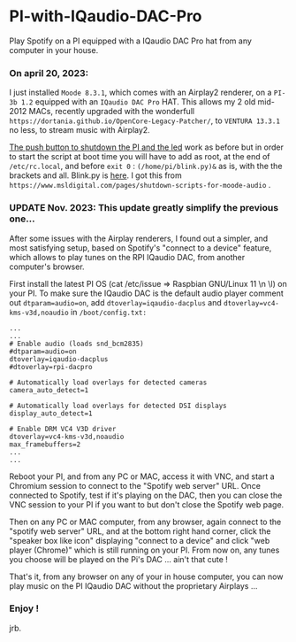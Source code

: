 # PI-with-IQaudio-DAC-Pro
Play Spotify on a PI equipped with a IQaudio DAC Pro hat from any computer in your house.

###  On april 20, 2023:
  
  I just installed `Moode 8.3.1`, which comes with an Airplay2 renderer, on a `PI-3b 1.2` equipped with an `IQaudio DAC Pro` HAT. This allows my 2 old mid-2012 MACs, recently upgraded with the wonderfull `https://dortania.github.io/OpenCore-Legacy-Patcher/`, to `VENTURA 13.3.1` no less, to stream music with Airplay2. 
  
  [The push button to shutdown the PI and the led](https://github.com/jeanrocco/PI-shutdown-push-button/tree/master) work as before but in order to start the script at boot time you will have to add as root, at the end of  `/etc/rc.local`, and before `exit 0` : `(/home/pi/blink.py)&` as is, with the the brackets and all. Blink.py is [here](https://github.com/jeanrocco/PI-shutdown-push-button/blob/master/blink.py.github). I got this from `https://www.msldigital.com/pages/shutdown-scripts-for-moode-audio` .

### UPDATE Nov. 2023: This update greatly simplify the previous one...

  After some issues with the Airplay renderers, I found out a simpler, and most satisfying setup, based on Spotify's "connect to a device" feature, which allows to play tunes on the RPI IQaudio DAC, from another computer's browser.
  
  First install the latest PI OS (cat /etc/issue => Raspbian GNU/Linux 11 \n \l) on your PI. To make sure the IQaudio DAC is the default audio player comment out `dtparam=audio=on`, add `dtoverlay=iqaudio-dacplus` and `dtoverlay=vc4-kms-v3d,noaudio` in `/boot/config.txt:` 
```
...
...
# Enable audio (loads snd_bcm2835)
#dtparam=audio=on                       
dtoverlay=iqaudio-dacplus
#dtoverlay=rpi-dacpro

# Automatically load overlays for detected cameras
camera_auto_detect=1

# Automatically load overlays for detected DSI displays
display_auto_detect=1

# Enable DRM VC4 V3D driver
dtoverlay=vc4-kms-v3d,noaudio
max_framebuffers=2
...
...
``` 
 Reboot your PI, and from any PC or MAC, access it with VNC, and start a Chromium session to connect to the "Spotify web server" URL. Once connected to Spotify, test if it's playing on the DAC, then you can close the VNC session to your PI if you want to but don't close the Spotify web page. 
 
 Then on any PC or MAC computer, from any browser, again connect to the "spotify web server" URL, and at the bottom right hand corner, click the "speaker box like icon" displaying "connect to a device" and click "web player (Chrome)" which is still running on your PI. From now on, any tunes you choose will be played on the Pi's DAC ... ain't that cute !
 
 That's it, from any browser on any of your in house computer, you can now play music on the PI IQaudio DAC without the proprietary Airplays ...

 
  

### Enjoy !
jrb.
